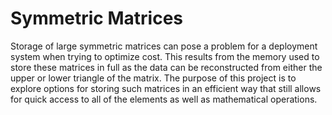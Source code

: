 # Symmetric Matrices
Storage of large symmetric matrices can pose a problem for a deployment system when trying to optimize cost. This results from the memory used to store these matrices in full as the data can be reconstructed from either the upper or lower triangle of the matrix. The purpose of this project is to explore options for storing such matrices in an efficient way that still allows for quick access to all of the elements as well as mathematical operations. 
